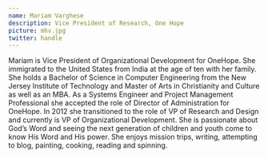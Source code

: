 ```yaml
---
name: Mariam Varghese 
description: Vice President of Research, One Hope
picture: mhv.jpg 
twitter: handle
---
```

Mariam is Vice President of Organizational Development for OneHope. She immigrated to the United States from India at the age of ten with her family. She holds a Bachelor of Science in Computer Engineering from the New Jersey Institute of Technology and Master of Arts in Christianity and Culture as well as an MBA. As a Systems Engineer and Project Management Professional she accepted the role of Director of Administration for OneHope. In 2012 she transitioned to the role of VP of Research and Design and currently is VP of Organizational Development.  She is passionate about God’s Word and seeing the next generation of children and youth come to know His Word and His power. She enjoys mission trips, writing, attempting to blog, painting, cooking, reading and spinning.  